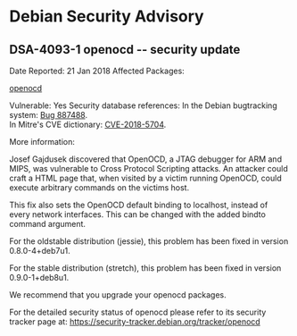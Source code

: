 
Debian Security Advisory
========================


DSA-4093-1 openocd -- security update
-------------------------------------



Date Reported:
21 Jan 2018
Affected Packages:

[openocd](https://packages.debian.org/src:openocd)

Vulnerable:
Yes
Security database references:
In the Debian bugtracking system: [Bug 887488](https://bugs.debian.org/cgi-bin/bugreport.cgi?bug=887488).  
In Mitre's CVE dictionary: [CVE-2018-5704](https://security-tracker.debian.org/tracker/CVE-2018-5704).  

More information:

Josef Gajdusek discovered that OpenOCD, a JTAG debugger for ARM and MIPS,
was vulnerable to Cross Protocol Scripting attacks. An attacker could
craft a HTML page that, when visited by a victim running OpenOCD, could
execute arbitrary commands on the victims host.


This fix also sets the OpenOCD default binding to localhost, instead of
every network interfaces. This can be changed with the added bindto
command argument.


For the oldstable distribution (jessie), this problem has been fixed
in version 0.8.0-4+deb7u1.


For the stable distribution (stretch), this problem has been fixed in
version 0.9.0-1+deb8u1.


We recommend that you upgrade your openocd packages.


For the detailed security status of openocd please refer to
its security tracker page at:
<https://security-tracker.debian.org/tracker/openocd>





